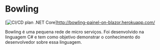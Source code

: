 # Bowling
[![CI/CD plan .NET Core](https://github.com/ervinnotari/Bowling/workflows/CI/CD%20plan%20.NET%20Core/badge.svg)]http://bowling-painel-on-blazor.herokuapp.com/

Bowling é uma pequena rede de micro serviços. Foi desenvolvido na linguagem C# e tem como objetivo demonstrar o conhecimento do desenvolvedor sobre essa linguagem.
